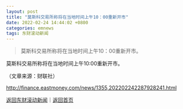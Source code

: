 ```yaml
---
layout: post
title: "莫斯科交易所称将在当地时间上午10：00重新开市"
date: 2022-02-24 14:44:02 +0800
categories: emnews
tags: 东财滚动新闻
---
```

> 莫斯科交易所称将在当地时间上午10：00重新开市。

<p>莫斯科交易所称将在当地时间上午10:00重新开市。</p><p class="em_media">（文章来源：财联社）</p>

<http://finance.eastmoney.com/news/1355,202202242287928241.html>

[返回东财滚动新闻](//finews.withounder.com/emnews/)｜[返回首页](//finews.withounder.com/)